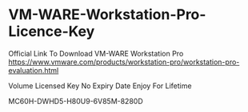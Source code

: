 # VM-WARE-Workstation-Pro-Licence-Key

Official Link To Download VM-WARE Workstation Pro https://www.vmware.com/products/workstation-pro/workstation-pro-evaluation.html

Volume Licensed Key No Expiry Date Enjoy For Lifetime

MC60H-DWHD5-H80U9-6V85M-8280D
